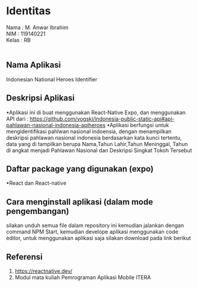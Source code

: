 # Identitas

Nama : M. Anwar Ibrahim <br>
NIM : 119140221 <br>
Kelas : RB <br><br>

## Nama Aplikasi

Indonesian National Heroes Identifier

## Deskripsi Aplikasi

•Aplikasi ini di buat menggunakan React-Native Expo, dan menggunakan API dari : https://github.com/yogski/indonesia-public-static-api#api-pahlawan-nasional-indonesia-apiheroes
•Aplikasi berfungsi untuk mengidentifikasi pahlwan nasional indoensia, dengan menampilkan deskripsi pahlawan nasional indonesia berdasarkan kata kunci tertentu, data yang di tampilkan berupa Nama,Tahun Lahir,Tahun Meninggal, Tahun di angkat menjadi Pahlawan Nasional dan Deskripsi Singkat Tokoh Tersebut

## Daftar package yang digunakan (expo)

•React dan React-native


## Cara menginstall aplikasi (dalam mode pengembangan)

silakan unduh semua file dalam repository ini kemudian jalankan dengan command NPM Start, kemudian develope aplikasi menggunakan code editor, untuk menggunakan aplikasi saja silakan download pada link berikut

## Referensi

1. https://reactnative.dev/
2. Modul mata kuliah Pemrograman Aplikasi Mobile ITERA

